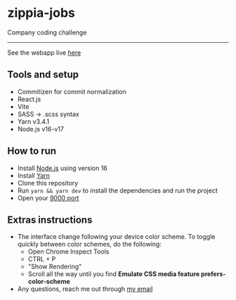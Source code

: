 # zippia-jobs

Company coding challenge

<hr/>

See the webapp live [here](https://zippia-jobs-mibsbalsante.vercel.app/)

## Tools and setup

- Commitizen for commit normalization
- React.js
- Vite
- SASS -> .scss syntax
- Yarn v3.4.1
- Node.js v16-v17

## How to run

- Install [Node.js](https://nodejs.org/en/download) using version 16
- Install [Yarn](https://yarnpkg.com/pt-BR/docs/install)
- Clone this repository
- Run `yarn && yarn dev` to install the dependencies and run the project
- Open your [9000 port](http://localhost:9000)

## Extras instructions

- The interface change following your device color scheme. To toggle quickly between color schemes, do the following:
  - Open Chrome Inspect Tools
  - CTRL + P
  - "Show Rendering"
  - Scroll all the way until you find **Emulate CSS media feature prefers-color-scheme**
- Any questions, reach me out through [my email](mailto:mibsbalsante@gmail.com)
